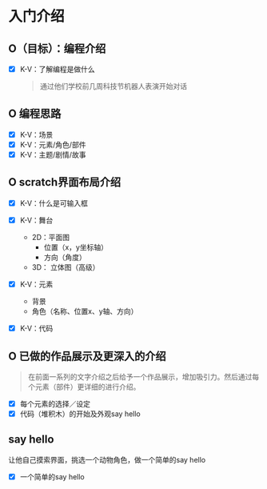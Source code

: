 # 入门介绍

## O（目标）：编程介绍
- [x] K-V：了解编程是做什么

  >  通过他们学校前几周科技节机器人表演开始对话

## O 编程思路
- [x] K-V：场景
- [x] K-V：元素/角色/部件
- [x] K-V：主题/剧情/故事

## O scratch界面布局介绍
- [x] K-V：什么是可输入框
- [x] K-V：舞台
  - 2D：平面图
    - 位置（x，y坐标轴）
    - 方向（角度）
  - 3D： 立体图（高级）


- [x] K-V：元素

  - 背景
  - 角色（名称、位置x、y轴、方向）

- [x] K-V：代码

## O 已做的作品展示及更深入的介绍

> 在前面一系列的文字介绍之后给予一个作品展示，增加吸引力。然后通过每个元素（部件）更详细的进行介绍。

- [x] 每个元素的选择／设定
- [x] 代码（堆积木）的开始及外观say hello

## say hello

让他自己摸索界面，挑选一个动物角色，做一个简单的say hello

- [x] 一个简单的say hello